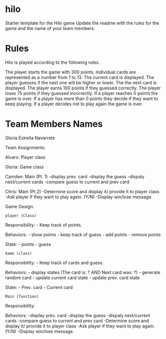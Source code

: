 # hilo
Starter template for the Hilo game
Update the readme with the rules for the game and the name of your team members.

# Rules
Hilo is played according to the following rules.

The player starts the game with 300 points.
Individual cards are represented as a number from 1 to 13.
The current card is displayed.
The player guesses if the next one will be higher or lower.
The the next card is displayed.
The player earns 100 points if they guessed correctly.
The player loses 75 points if they guessed incorrectly.
If a player reaches 0 points the game is over.
If a player has more than 0 points they decide if they want to keep playing.
If a player decides not to play again the game is over.

# Team Members Names
Gloria Estrella Navarrete

Team Assignments:

Alvaro: Player class

Gloria: Game class

Camden: Main (Pt. 1)
	-display prev. card
	-display the guess
	-dispaly next/current cards
	-compare guess to current and prev card

Chris: Main (Pt.2)
	-Determine score and display it/ provide it to player class
	-Ask player if they want to play again. (Y/N)
	-Display win/lose message.


Game Design:

	player (Class) 
Responsibility: 
	- Keep track of points.

Behaviors:
	- show points 
	- keep track of guess
	- add points
	- remove points 

State:
	- points
	- guess



	Game (class)
Responsibility:
	- Keep track of cards and guess. 

Behaviors:
	- display states (The card is: ? AND Next card was: ?)
	- generate random card
	- update current card state
	- update prev. card state

State: 
	- Prev. card
	- Current card

	

	Main (function)

Responsibility:

Behaviors:
	-display prev. card
	-display the guess
	-dispaly next/current cards
	-compare guess to current and prev card
	-Determine score and display it/ provide it to player class
	-Ask player if they want to play again. (Y/N)
	-Display win/lose message. 
